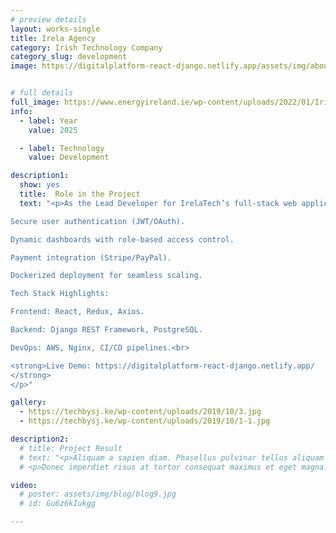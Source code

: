 ```yaml
---
# preview details
layout: works-single
title: Irela Agency
category: Irish Technology Company
category_slug: development
image: https://digitalplatform-react-django.netlify.app/assets/img/about/4.png


# full details
full_image: https://www.energyireland.ie/wp-content/uploads/2022/01/Irish-Renewable-Energy-Summit-20-02-20-HR-39-scaled.jpg
info:
  - label: Year
    value: 2025

  - label: Technology
    value: Development

description1:
  show: yes
  title:  Role in the Project
  text: "<p>As the Lead Developer for IrelaTech’s full-stack web application, I designed and implemented a scalable digital platform using React (frontend) and Django (backend). The project delivers tailored solutions for businesses in Ireland, featuring:

Secure user authentication (JWT/OAuth).

Dynamic dashboards with role-based access control.

Payment integration (Stripe/PayPal).

Dockerized deployment for seamless scaling.

Tech Stack Highlights:

Frontend: React, Redux, Axios.

Backend: Django REST Framework, PostgreSQL.

DevOps: AWS, Nginx, CI/CD pipelines.<br>

<strong>Live Demo: https://digitalplatform-react-django.netlify.app/
</strong>
</p>"

gallery:
  - https://techbysj.ke/wp-content/uploads/2019/10/3.jpg
  - https://techbysj.ke/wp-content/uploads/2019/10/1-1.jpg

description2:
  # title: Project Result
  # text: "<p>Aliquam a sapien diam. Phasellus pulvinar tellus aliquam eleifend consectetur. Sed bibendum leo quis rutrum aliquetmorbi.</p>
  # <p>Donec imperdiet risus at tortor consequat maximus et eget magna. Cras ornare sagittis augue, id sollicitudin justo tristique ut. Nullam ex enim, euismod vel bibendum ultrices, fringilla vel eros. Donec euismod leo lectus, et euismod metus euismod sed. Quisque quis suscipit ipsum, at pellentesque velit. Duis a congue sem.</p>"

video:
  # poster: assets/img/blog/blog9.jpg
  # id: Gu6z6kIukgg

---
```

